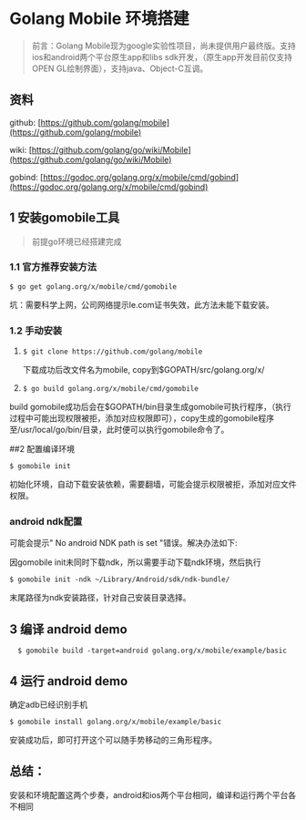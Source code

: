 # Golang Mobile 环境搭建
> 前言：Golang Mobile现为google实验性项目，尚未提供用户最终版。支持ios和android两个平台原生app和libs sdk开发，（原生app开发目前仅支持OPEN GL绘制界面），支持java、Object-C互调。

## 资料
github:  [https://github.com/golang/mobile](https://github.com/golang/mobile)

wiki: [https://github.com/golang/go/wiki/Mobile](https://github.com/golang/go/wiki/Mobile)

gobind: [https://godoc.org/golang.org/x/mobile/cmd/gobind](https://godoc.org/golang.org/x/mobile/cmd/gobind)

## 1 安装gomobile工具
> 前提go环境已经搭建完成

### 1.1 官方推荐安装方法
``` $ go get golang.org/x/mobile/cmd/gomobile ```

坑：需要科学上网，公司网络提示le.com证书失效，此方法未能下载安装。

### 1.2 手动安装
1. ```$ git clone https://github.com/golang/mobile ```

   下载成功后改文件名为mobile, copy到$GOPATH/src/golang.org/x/ 
   
2.  ``` $ go build golang.org/x/mobile/cmd/gomobile ```

   build gomobile成功后会在$GOPATH/bin目录生成gomobile可执行程序，（执行过程中可能出现权限被拒，添加对应权限即可），copy生成的gomobile程序至/usr/local/go/bin/目录，此时便可以执行gomobile命令了。
   
##2 配置编译环境

``` $ gomobile init ```

  初始化环境，自动下载安装依赖，需要翻墙，可能会提示权限被拒，添加对应文件权限。

  
### android ndk配置
   可能会提示" No android NDK path is set "错误。解决办法如下:

   因gomobile init未同时下载ndk，所以需要手动下载ndk环境，然后执行
   
   ```$ gomobile init -ndk ~/Library/Android/sdk/ndk-bundle/```
   
   末尾路径为ndk安装路径，针对自己安装目录选择。
   
## 3 编译 android demo
 ```  $ gomobile build -target=android golang.org/x/mobile/example/basic```
 
 
## 4 运行 android demo
确定adb已经识别手机

```$ gomobile install golang.org/x/mobile/example/basic ``` 

安装成功后，即可打开这个可以随手势移动的三角形程序。


## 总结：
 安装和环境配置这两个步奏，android和ios两个平台相同，编译和运行两个平台各不相同
